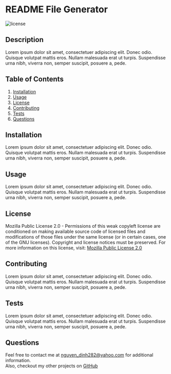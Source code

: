 

# README File Generator

![license](https://img.shields.io/badge/License-Mozilla%20Public%20License%202.0-yellowgreen)

## Description
Lorem ipsum dolor sit amet, consectetuer adipiscing elit. Donec odio. Quisque volutpat mattis eros. Nullam malesuada erat ut turpis. Suspendisse urna nibh, viverra non, semper suscipit, posuere a, pede.

## Table of Contents
1. [Installation](#installation)
2. [Usage](#usage)
4. [License](#license)
5. [Contributing](#contributing)
6. [Tests](#tests)
7. [Questions](#questions)    

## Installation
Lorem ipsum dolor sit amet, consectetuer adipiscing elit. Donec odio. Quisque volutpat mattis eros. Nullam malesuada erat ut turpis. Suspendisse urna nibh, viverra non, semper suscipit, posuere a, pede.

## Usage
Lorem ipsum dolor sit amet, consectetuer adipiscing elit. Donec odio. Quisque volutpat mattis eros. Nullam malesuada erat ut turpis. Suspendisse urna nibh, viverra non, semper suscipit, posuere a, pede.

## License
Mozilla Public License 2.0 - Permissions of this weak copyleft license are conditioned on making 
      available source code of licensed files and modifications of those files under the same 
      license (or in certain cases, one of the GNU licenses). Copyright and license notices 
      must be preserved. For more information on this license, 
      visit: [Mozilla Public License 2.0](https://choosealicense.com/licenses/mpl-2.0/)

## Contributing
Lorem ipsum dolor sit amet, consectetuer adipiscing elit. Donec odio. Quisque volutpat mattis eros. Nullam malesuada erat ut turpis. Suspendisse urna nibh, viverra non, semper suscipit, posuere a, pede.

## Tests
Lorem ipsum dolor sit amet, consectetuer adipiscing elit. Donec odio. Quisque volutpat mattis eros. Nullam malesuada erat ut turpis. Suspendisse urna nibh, viverra non, semper suscipit, posuere a, pede.

## Questions
Feel free to contact me at nguyen_dinh282@yahoo.com for additional information.  
Also, checkout my other projects on [GitHub](https://github.com/Dinh282)

